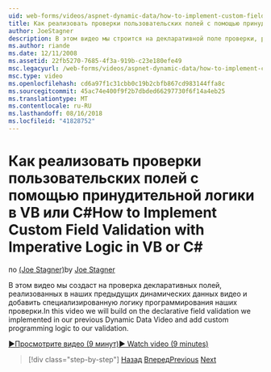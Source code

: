 ```yaml
---
uid: web-forms/videos/aspnet-dynamic-data/how-to-implement-custom-field-validation-with-imperative-logic-in-vb-or-c
title: Как реализовать проверки пользовательских полей с помощью принудительной логики в VB или C# | Документация Майкрософт
author: JoeStagner
description: В этом видео мы строится на декларативной поле проверки, реализованных в наших предыдущих динамических данных видео и добавить специализированную логику программирования наших val...
ms.author: riande
ms.date: 12/11/2008
ms.assetid: 22fb5270-7685-4f3a-919b-c23e180efe49
msc.legacyurl: /web-forms/videos/aspnet-dynamic-data/how-to-implement-custom-field-validation-with-imperative-logic-in-vb-or-c
msc.type: video
ms.openlocfilehash: cd6a97f1c31cbb0c19b2cbfb867cd983144ffa8c
ms.sourcegitcommit: 45ac74e400f9f2b7dbded66297730f6f14a4eb25
ms.translationtype: MT
ms.contentlocale: ru-RU
ms.lasthandoff: 08/16/2018
ms.locfileid: "41828752"
---
```

<a name="how-to-implement-custom-field-validation-with-imperative-logic-in-vb-or-c"></a><span data-ttu-id="40722-103">Как реализовать проверки пользовательских полей с помощью принудительной логики в VB или C#</span><span class="sxs-lookup"><span data-stu-id="40722-103">How to Implement Custom Field Validation with Imperative Logic in VB or C#</span></span>
====================
<span data-ttu-id="40722-104">по [(Joe Stagner)](https://github.com/JoeStagner)</span><span class="sxs-lookup"><span data-stu-id="40722-104">by [Joe Stagner](https://github.com/JoeStagner)</span></span>

<span data-ttu-id="40722-105">В этом видео мы создаст на проверка декларативных полей, реализованных в наших предыдущих динамических данных видео и добавить специализированную логику программирования наших проверки.</span><span class="sxs-lookup"><span data-stu-id="40722-105">In this video we will build on the declarative field validation we implemented in our previous Dynamic Data Video and add custom programming logic to our validation.</span></span>

[<span data-ttu-id="40722-106">&#9654;Просмотрите видео (9 минут)</span><span class="sxs-lookup"><span data-stu-id="40722-106">&#9654; Watch video (9 minutes)</span></span>](https://channel9.msdn.com/Blogs/ASP-NET-Site-Videos/how-to-implement-custom-field-validation-with-imperative-logic-in-vb-or-c)

> [!div class="step-by-step"]
> <span data-ttu-id="40722-107">[Назад](how-to-use-attribute-validation-in-aspnet-dynamic-data-applications.md)
> [Вперед](how-to-remove-columns-from-your-dynamicdata-data-grids.md)</span><span class="sxs-lookup"><span data-stu-id="40722-107">[Previous](how-to-use-attribute-validation-in-aspnet-dynamic-data-applications.md)
[Next](how-to-remove-columns-from-your-dynamicdata-data-grids.md)</span></span>
